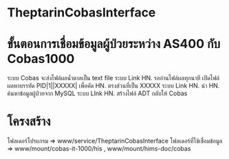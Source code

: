 # TheptarinCobasInterface
# ขั้นตอนการเชื่อมข้อมูลผู้ป่วยระหว่าง AS400 กับ Cobas1000
ระบบ Cobas จะส่งไฟล์ผลน้ำตาลเป็น text file 
ระบบ Link HN. รออ่านไฟล์ผลทุกนาที
เปิดไฟล์ผลหาบรรทัด PID|1||XXXXX| เพื่อคัด HN. ตรงส่วนที่เป็น XXXXX
ระบบ Link HN. นำ HN. ค้นหาข้อมูลผู้ป่วยจาก MySQL
ระบบ LInk HN. สร้างไฟล์ ADT กลับให้ Cobas
# โครงสร้าง
โฟลเดอร์โปรแกรม => www/service/TheptarinCobasInterface
โฟลเดอร์ที่ใช้เชื่อมข้อมูล => www/mount/cobas-it-1000/his , www/mount/hims-doc/cobas

